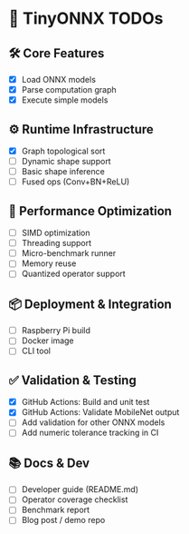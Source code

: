# 📅 TinyONNX TODOs

## 🛠️ Core Features
- [x] Load ONNX models
- [x] Parse computation graph
- [x] Execute simple models

## ⚙️ Runtime Infrastructure
- [x] Graph topological sort
- [ ] Dynamic shape support
- [ ] Basic shape inference
- [ ] Fused ops (Conv+BN+ReLU)

## 🚀 Performance Optimization
- [ ] SIMD optimization
- [ ] Threading support
- [ ] Micro-benchmark runner
- [ ] Memory reuse
- [ ] Quantized operator support

## 📦 Deployment & Integration
- [ ] Raspberry Pi build
- [ ] Docker image
- [ ] CLI tool

## ✅ Validation & Testing
- [x] GitHub Actions: Build and unit test
- [x] GitHub Actions: Validate MobileNet output
- [ ] Add validation for other ONNX models
- [ ] Add numeric tolerance tracking in CI

## 📚 Docs & Dev
- [ ] Developer guide (README.md)
- [ ] Operator coverage checklist
- [ ] Benchmark report
- [ ] Blog post / demo repo
